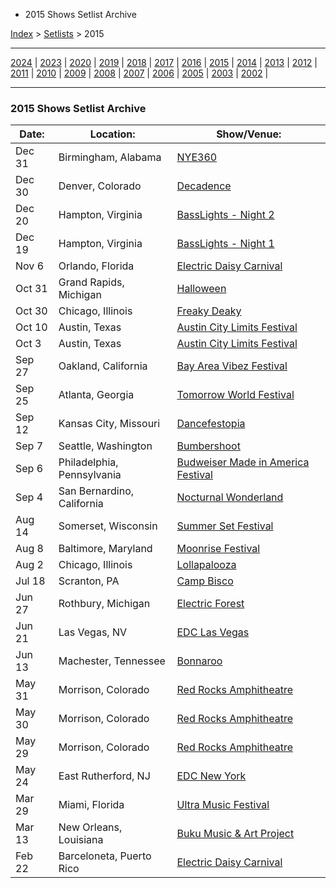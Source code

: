   * 2015 Shows Setlist Archive

[Index](https://www.reddit.com/r/bassnectar/wiki/index) >
[Setlists](https://www.reddit.com/r/bassnectar/wiki/interactive/setlists) >
2015

* * *

[2024](./2024.md) | [2023](./2023.md) | [2020](./2020.md) | [2019](./2019.md) | [2018](./2018.md) | [2017](./2017.md) | [2016](./2016.md) | [2015](./2015.md) | [2014](./2014.md) | [2013](./2013.md) | [2012](./2012.md) | [2011](./2011.md) | [2010](./2010.md) | [2009](./2009.md) | [2008](./2008.md) | [2007](./2007.md) | [2006](./2006.md) | [2005](./2005.md) | [2003](./2003.md) | [2002](./2002.md) | 

* * *

### 2015 Shows Setlist Archive

Date: | Location: | Show/Venue:  
---|---|---  
Dec 31 | Birmingham, Alabama | [NYE360](./2015/nye.md)  
Dec 30 | Denver, Colorado | [Decadence](./2015/decadence.md)  
Dec 20 | Hampton, Virginia | [BassLights - Night 2](./2015/basslights_night2.md)  
Dec 19 | Hampton, Virginia | [BassLights - Night 1](./2015/basslights_night1.md)  
Nov 6 | Orlando, Florida | [Electric Daisy Carnival](./2015/edcorlando.md)  
Oct 31 | Grand Rapids, Michigan | [Halloween](./2015/halloween.md)  
Oct 30 | Chicago, Illinois | [Freaky Deaky](./2015/freakydeaky.md)  
Oct 10 | Austin, Texas | [Austin City Limits Festival](./2015/austinwk2.md)  
Oct 3 | Austin, Texas | [Austin City Limits Festival](./2015/austinwk1.md)  
Sep 27 | Oakland, California | [Bay Area Vibez Festival](./2015/bayareavibes.md)  
Sep 25 | Atlanta, Georgia | [Tomorrow World Festival](./2015/tomorrowworld.md)  
Sep 12 | Kansas City, Missouri | [Dancefestopia](./2015/dancefestopia.md)  
Sep 7 | Seattle, Washington | [Bumbershoot](./2015/bumbershoot.md)  
Sep 6 | Philadelphia, Pennsylvania | [Budweiser Made in America Festival](./2015/mia.md)  
Sep 4 | San Bernardino, California | [Nocturnal Wonderland](./2015/nocturnalwonderland.md)  
Aug 14 | Somerset, Wisconsin | [Summer Set Festival](./2015/summerset.md)  
Aug 8 | Baltimore, Maryland | [Moonrise Festival](./2015/moonrise.md)  
Aug 2 | Chicago, Illinois | [Lollapalooza](./2015/lollapalooza.md)  
Jul 18 | Scranton, PA | [Camp Bisco](./2015/campbisco.md)  
Jun 27 | Rothbury, Michigan | [Electric Forest](./2015/electricforest.md)  
Jun 21 | Las Vegas, NV | [EDC Las Vegas](./2015/edclasvegas.md)  
Jun 13 | Machester, Tennessee | [Bonnaroo](./2015/bonnaroo.md)  
May 31 | Morrison, Colorado | [Red Rocks Amphitheatre](./2015/redrocks3.md)  
May 30 | Morrison, Colorado | [Red Rocks Amphitheatre](./2015/redrocks2.md)  
May 29 | Morrison, Colorado | [Red Rocks Amphitheatre](./2015/redrocks1.md)  
May 24 | East Rutherford, NJ | [EDC New York](./2015/edcny.md)  
Mar 29 | Miami, Florida | [Ultra Music Festival](./2015/ultra.md)  
Mar 13 | New Orleans, Louisiana | [Buku Music & Art Project](./2015/buku.md)  
Feb 22 | Barceloneta, Puerto Rico | [Electric Daisy Carnival](./2015/edcpuertorico.md)

